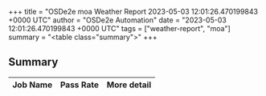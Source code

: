 +++
title = "OSDe2e moa Weather Report 2023-05-03 12:01:26.470199843 +0000 UTC"
author = "OSDe2e Automation"
date = "2023-05-03 12:01:26.470199843 +0000 UTC"
tags = ["weather-report", "moa"]
summary = "<table class=\"summary\"></table>"
+++
## Summary

| Job Name | Pass Rate | More detail |
|----------|-----------|-------------|




